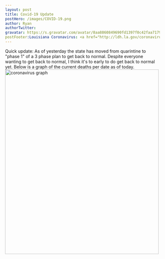 ```yaml
---
layout: post
title: Covid-19 Update
postHero: /images/COVID-19.png
author: Ryan
authorTwitter: 
gravatar: https://s.gravatar.com/avatar/8aa8860849690fd1397f0c42faa71795?s=80
postFooter:Louisiana Coronavirus: <a href="http://ldh.la.gov/coronavirus/">Covid Louisiana</a>
---
```


Quick update: As of yesterday the state has moved from quarintine to "phase 1"
of a 3 phase plan to get back to normal. Despite everyone wanting to get back to normal,
I think it's to early to do get back to normal yet. Below is a graph of the current deaths
per date as of today. <img src="img/covidupdate.jpg" alt="coronavirus graph" width="500" height="600">
